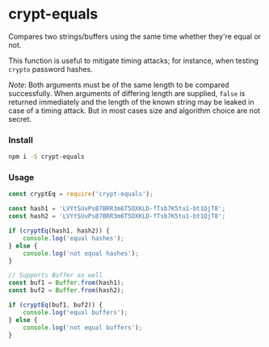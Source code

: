 # crypt-equals

Compares two strings/buffers using the same time whether they're equal or not.

This function is useful to mitigate timing attacks; for instance, when testing `crypto` password hashes.

*Note*: Both arguments must be of the same length to be compared successfully. 
When arguments of differing length are supplied, `false` is returned immediately and the length of the known string may be leaked in case of a timing attack.
But in most cases size and algorithm choice are not secret.


### Install

```sh
npm i -S crypt-equals
```


### Usage

```js
const cryptEq = require('crypt-equals');

const hash1 = 'LVYtSUvPsB7BRR3m6T5DXKLD-fTsb7K5tu1-bt1QjT8';
const hash2 = 'LVYtSUvPsB7BRR3m6T5DXKLD-fTsb7K5tu1-bt1QjT8';

if (cryptEq(hash1, hash2)) {
    console.log('equal hashes');
} else {
    console.log('not equal hashes');
}

// Supports Buffer as well
const buf1 = Buffer.from(hash1);
const buf2 = Buffer.from(hash2);

if (cryptEq(buf1, buf2)) {
    console.log('equal buffers');
} else {
    console.log('not equal buffers');
}

```
